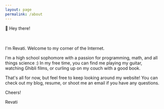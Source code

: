 ```yaml
---
layout: page
permalink: /about
---
```


👋 Hey there! <br /><br /><br />

I'm Revati. Welcome to my corner of the Internet.

l'm a high school sophomore with a passion for programming, math, and all things science :) In my free time, you can find me playing my guitar, watching Ghibli films, or curling up on my couch with a good book.

That's all for now, but feel free to keep looking around my website! You can check out my blog, resume, or shoot me an email if you have any questions.

Cheers!

Revati